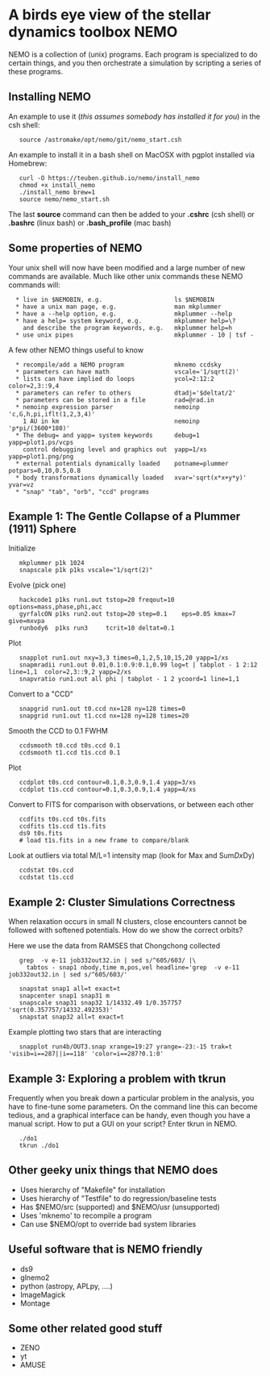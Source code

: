 # A birds eye view of the stellar dynamics toolbox NEMO

NEMO is a collection of (unix) programs. Each program is specialized
to do certain things, and you then orchestrate a simulation by scripting a
series of these programs.

## Installing NEMO

An example to use it (*this assumes somebody has installed it for you*) in
the csh shell:

       source /astromake/opt/nemo/git/nemo_start.csh

An example to install it in a bash shell on MacOSX with pgplot
installed via Homebrew:

       curl -O https://teuben.github.io/nemo/install_nemo
       chmod +x install_nemo
       ./install_nemo brew=1
       source nemo/nemo_start.sh

The last **source** command can then be added to your **.cshrc** (csh shell) or
**.bashrc** (linux bash) or **.bash_profile** (mac bash)

## Some properties of NEMO

Your unix shell will now have been modified and a large number
of new commands are available. Much like other unix commands
these NEMO commands will:
    

      * live in $NEMOBIN, e.g.                    ls $NEMOBIN
      * have a unix man page, e.g.                man mkplummer
      * have a --help option, e.g.                mkplummer --help
      * have a help= system keyword, e.g.         mkplummer help=\?
        and describe the program keywords, e.g.   mkplummer help=h
      * use unix pipes                            mkplummer - 10 | tsf -

A few other NEMO things useful to know

      * recompile/add a NEMO program              mknemo ccdsky
      * parameters can have math                  vscale='1/sqrt(2)'
      * lists can have implied do loops           ycol=2:12:2  color=2,3::9,4
      * parameters can refer to others            dtadj='$deltat/2'
      * parameters can be stored in a file        rad=@rad.in
      * nemoinp expression parser                 nemoinp 'c,G,h,pi,iflt(1,2,3,4)'
        1 AU in km                                nemoinp 'p*pi/(3600*180)'
      * The debug= and yapp= system keywords      debug=1   yapp=plot1.ps/vcps
        control debugging level and graphics out  yapp=1/xs yapp=plot1.png/png
      * external potentials dynamically loaded    potname=plummer potpars=0,10,0.5,0.8
      * body transformations dynamically loaded   xvar='sqrt(x*x+y*y)' yvar=vz
      * "snap" "tab", "orb", "ccd" programs       
	
## Example 1: The Gentle Collapse of a Plummer (1911) Sphere


Initialize

       mkplummer p1k 1024
       snapscale p1k p1ks vscale="1/sqrt(2)"

Evolve (pick one)

       hackcode1 p1ks run1.out tstop=20 freqout=10 options=mass,phase,phi,acc
       gyrfalcON p1ks run2.out tstop=20 step=0.1    eps=0.05 kmax=7 give=mxvpa
       runbody6  p1ks run3     tcrit=10 deltat=0.1

Plot

       snapplot run1.out nxy=3,3 times=0,1,2,5,10,15,20 yapp=1/xs
       snapmradii run1.out 0.01,0.1:0.9:0.1,0.99 log=t | tabplot - 1 2:12 line=1,1  color=2,3::9,2 yapp=2/xs
       snapvratio run1.out all phi | tabplot - 1 2 ycoord=1 line=1,1

Convert to a "CCD"

       snapgrid run1.out t0.ccd nx=128 ny=128 times=0
       snapgrid run1.out t1.ccd nx=128 ny=128 times=20

Smooth the CCD to 0.1 FWHM 

       ccdsmooth t0.ccd t0s.ccd 0.1
       ccdsmooth t1.ccd t1s.ccd 0.1

Plot

       ccdplot t0s.ccd contour=0.1,0.3,0.9,1.4 yapp=3/xs
       ccdplot t1s.ccd contour=0.1,0.3,0.9,1.4 yapp=4/xs

Convert to FITS for comparison with observations, or between each other

       ccdfits t0s.ccd t0s.fits
       ccdfits t1s.ccd t1s.fits
       ds9 t0s.fits
       # load t1s.fits in a new frame to compare/blank

Look at outliers via total M/L=1 intensity map (look for Max and Sum*Dx*Dy)

       ccdstat t0s.ccd
       ccdstat t1s.ccd

## Example 2: Cluster Simulations Correctness

When relaxation occurs in small N clusters,
close encounters cannot be followed with softened potentials.
How do we show the correct orbits?

Here we use the data from RAMSES that Chongchong collected
         
       grep  -v e-11 job332out32.in | sed s/^605/603/ |\
	     tabtos - snap1 nbody,time m,pos,vel headline='grep  -v e-11 job332out32.in | sed s/^605/603/'

       snapstat snap1 all=t exact=t
       snapcenter snap1 snap31 m
       snapscale snap31 snap32 1/14332.49 1/0.357757 'sqrt(0.357757/14332.492353)'
       snapstat snap32 all=t exact=t

Example plotting two stars that are interacting

       snapplot run4b/OUT3.snap xrange=19:27 yrange=-23:-15 trak=t 'visib=i==287||i==118' 'color=i==287?0.1:0'

## Example 3: Exploring a problem with tkrun

Frequently when you break down a particular problem in the analysis,
you have to fine-tune some parameters. On the command line this
can become tedious, and a graphical interface can be handy, even
though you have a manual script. How to put a GUI on your script?
Enter tkrun in NEMO.

       ./do1
       tkrun ./do1

## Other geeky unix things that NEMO does

   * Uses hierarchy of "Makefile" for installation
   * Uses hierarchy of "Testfile" to do regression/baseline tests
   * Has $NEMO/src (supported) and $NEMO/usr (unsupported)
   * Uses 'mknemo' to recompile a program
   * Can use $NEMO/opt to override bad system libraries

## Useful software that is NEMO friendly

   * ds9
   * glnemo2
   * python  (astropy, APLpy, ....)
   * ImageMagick
   * Montage

## Some other related good stuff

   * ZENO
   * yt
   * AMUSE
   
